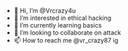 - 👋 Hi, I’m @Vrcrazy4u
- 👀 I’m interested in ethical hacking
- 🌱 I’m currently learning basics
- 💞️ I’m looking to collaborate on attack 
- 📫 How to reach me @vr_crazy87 ig
  
